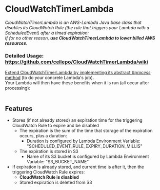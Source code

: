 # CloudWatchTimerLambda
<i>CloudWatchTimerLambda is an AWS-Lambda Java base class that <string>disables its CloudWatch Rule (the rule that triggers your Lambda with a ScheduledEvent) after a timed expiration</strong>:<br>
  If for no other reason, <strong>use CloudWatchTimerLambda to lower billed AWS resources</strong>.<br>
</i>
### Detailed Usage: https://github.com/cellepo/CloudWatchTimerLambda/wiki
<a href="https://github.com/cellepo/ConcreteCloudWatchTimerExample">Extend CloudWatchTimerLambda by implementing its abstract <i>#process</i> method</a> (to do your concrete Lambda's job).<br>
Your Lambda will then have these benefits when it is run (all occur after processing):<br>
<br>
## Features
<ul>
  <li>Stores (if not already stored) an expiration time for the triggering CloudWatch Rule to expire and be disabled
    <ul>
      <li>The expiration is the sum of the time that storage of the expiration occurs, plus a duration:
        <ul>
          <li>Duration is configured by Lambda Environment Variable: "SCHEDULED_EVENT_RULE_EXPIRY_DURATION_MILLIS"
        </ul>
      <li>The expiration is stored in S3
        <ul>
          <li>Name of its S3 bucket is configured by Lambda Environment Variable: "S3_BUCKET_NAME"
        </ul>
    </ul>
  <li>If expiration is already stored, and current time is after it, then the triggering CloudWatch Rule expires:
    <ul>
      <li><strong>CloudWatch Rule is disabled</strong>
      <li>Stored expiration is deleted from S3
    </ul>
</ul>
